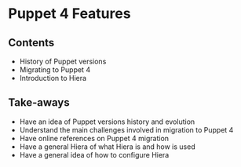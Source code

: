 # Puppet 4 Features

## Contents

- History of Puppet versions
- Migrating to Puppet 4
- Introduction to Hiera

## Take-aways

- Have an idea of Puppet versions history and evolution
- Understand the main challenges involved in migration to Puppet 4
- Have online references on Puppet 4 migration
- Have a general Hiera of what Hiera is and how is used
- Have a general idea of how to configure Hiera 
